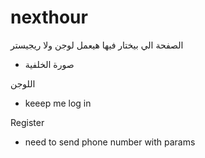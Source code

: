 # nexthour

الصفحة الي بيختار فيها هيعمل لوجن ولا ريجيستر 
- صورة الخلفية

اللوجن
- keeep me log in 

Register 
- need to send phone number with params